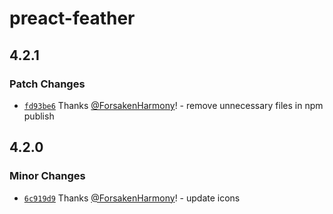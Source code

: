 # preact-feather

## 4.2.1

### Patch Changes

- [`fd93be6`](https://github.com/ForsakenHarmony/preact-feather/commit/fd93be6ff5536bb9a9eb66fffd74afed1f35e399) Thanks [@ForsakenHarmony](https://github.com/ForsakenHarmony)! - remove unnecessary files in npm publish

## 4.2.0

### Minor Changes

- [`6c919d9`](https://github.com/ForsakenHarmony/preact-feather/commit/6c919d9c036c822159e2a78e51a977cfc9f0ea8c) Thanks [@ForsakenHarmony](https://github.com/ForsakenHarmony)! - update icons
